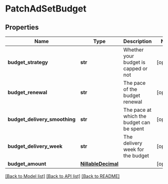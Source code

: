 # PatchAdSetBudget

## Properties
Name | Type | Description | Notes
------------ | ------------- | ------------- | -------------
**budget_strategy** | **str** | Whether your budget is capped or not | [optional] 
**budget_renewal** | **str** | The pace of the budget renewal | [optional] 
**budget_delivery_smoothing** | **str** | The pace at which the budget can be spent | [optional] 
**budget_delivery_week** | **str** | The delivery week for the budget | [optional] 
**budget_amount** | [**NillableDecimal**](NillableDecimal.md) |  | [optional] 

[[Back to Model list]](../README.md#documentation-for-models) [[Back to API list]](../README.md#documentation-for-api-endpoints) [[Back to README]](../README.md)


